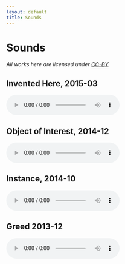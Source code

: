 ```yaml
---
layout: default
title: Sounds
---
```


# Sounds

_All works here are licensed under [CC-BY](https://creativecommons.org/licenses/by/4.0/)_

## Invented Here, 2015-03

<audio src="{{site.cdn_path}}inventedhere.mp3" controls="">
</audio>

## Object of Interest, 2014-12

<audio src="{{site.cdn_path}}object_of_interest.mp3" controls="">
</audio>

## Instance, 2014-10

<audio src="{{site.cdn_path}}instance.mp3" controls="">
</audio>

## Greed 2013-12

<audio src="{{site.cdn_path}}greed.mp3" controls="">
</audio>
